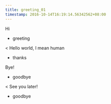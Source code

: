 ```yaml
---
title: greeting_01
timestamp: 2016-10-14T16:19:14.56342562+08:00
---
```


Hi
* greeting

< Hello world, I mean human
* thanks

Bye!
* goodbye

< See you later!
* goodbye
